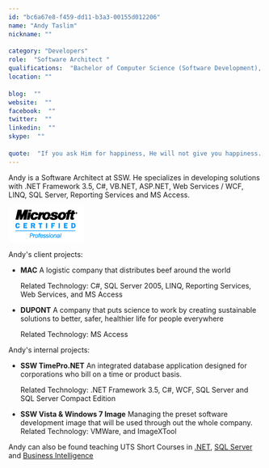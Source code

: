 ```yaml
---
id: "bc6a67e8-f459-dd11-b3a3-00155d012206"
name: "Andy Taslim"
nickname: ""

category: "Developers"
role:  "Software Architect "
qualifications:  "Bachelor of Computer Science (Software Development), Master of Information System "
location: ""

blog:  ""
website:  ""
facebook:  ""
twitter:  ""
linkedin:  ""
skype:  ""

quote:  "If you ask Him for happiness, He will not give you happiness. What He will give you is, the opportunities to be happy."
---
```


Andy is a Software Architect at SSW. He specializes in developing solutions with .NET Framework 3.5, C#, VB.NET, ASP.NET, Web Services / WCF, LINQ, SQL Server, Reporting Services and MS Access.  

 ![](./Images/Bio/mcp.gif) 


Andy's client projects: 

*   **MAC** A logistic company that distributes beef around the world  

    Related Technology: C#, SQL Server 2005, LINQ, Reporting Services, Web Services, and MS Access 
*   **DUPONT** A company that puts science to work by creating sustainable solutions to better, safer, healthier life for people everywhere   

    Related Technology: MS Access 

Andy's internal projects: 

*   **SSW TimePro.NET** An integrated database application designed for corporations who bill on a time or product basis.  

    Related Technology: .NET Framework 3.5, C#, WCF, SQL Server and SQL Server Compact Edition 
*   **SSW Vista & Windows 7 Image** Managing the preset software development image that will be used through out the whole company. Related Technology: VMWare, and ImageXTool 

Andy can also be found teaching UTS Short Courses in [.NET](http://www.it.uts.edu.au/courses/short/programming/dotnet.html), [SQL Server](http://it.uts.edu.au/course/shortcourse/programming/sqldev.html) and [Business Intelligence](http://www.it.uts.edu.au/courses/short/programming/sqlbi.html)